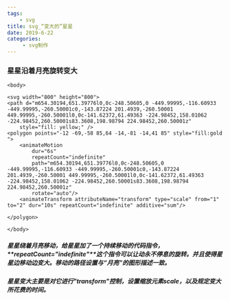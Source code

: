 ```yaml
---
tags:
    - svg
title: svg_“变大的”星星
date: 2019-6-22
categories:
     - svg制作
---
```


### 星星沿着月亮旋转变大

<html>
	<head>
		<meta charset="utf-8" />
		<title>The brightest star in the night sky</title>
	</head>
	
	
	<body>	
	
	<svg width="800" height="800">
    <path d="m654.30194,651.39776l0,0c-248.50605,0 -449.99995,-116.60933 -449.99995,-260.50001c0,-143.87224 201.4939,-260.50001 449.99995,-260.50001l0,0c-141.62372,61.49363 -224.98452,158.01062 -224.98452,260.50001s83.3608,198.98794 224.98452,260.50001z"
    	style="fill: yellow;" />
    <polygon points="-12 -69,-58 85,64 -14,-81 -14,41 85" style="fill:gold ">
        <animateMotion
            dur="6s"
            repeatCount="indefinite"
            path="m654.30194,651.39776l0,0c-248.50605,0 -449.99995,-116.60933 -449.99995,-260.50001c0,-143.87224 201.4939,-260.50001 449.99995,-260.50001l0,0c-141.62372,61.49363 -224.98452,158.01062 -224.98452,260.50001s83.3608,198.98794 224.98452,260.50001z"
            rotate="auto"/>
        <animateTransform attributeName="transform" type="scale" from="1" to="2" dur="10s" repeatCount="indefinite" additive="sum"/>
        
    </polygon>

</svg>

	</body>

</html>
  
    
    

##### 星星绕着月亮移动，给星星加了一个持续移动的代码指令，**repeatCount="indefinite"**这个指令可以让动永不停息的旋转。并且使得星星边移动边变大。移动的路径设置与“月亮”的图形描述一致。

##### 星星变大主要是对它进行"transform"控制，设置缩放元素scale，以及规定变大所花费的时间。